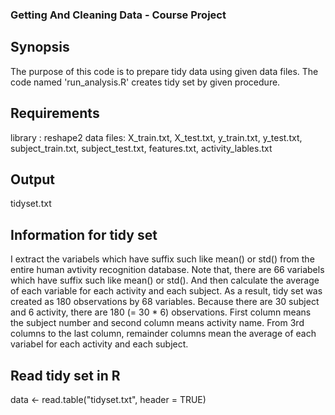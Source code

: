 ### Getting And Cleaning Data - Course Project 

## Synopsis
The purpose of this code is to prepare tidy data using given data files. The code named 'run_analysis.R' creates tidy set by given procedure.

## Requirements
library : reshape2
data files: X_train.txt, X_test.txt, y_train.txt, y_test.txt, subject_train.txt, subject_test.txt, features.txt, activity_lables.txt

## Output
tidyset.txt

## Information for tidy set
I extract the variabels which have suffix such like mean() or std() from the entire human avtivity recognition database. Note that, there are 66 variabels which have suffix such like mean() or std(). And then calculate the average of each variable for each activity and each subject. As a result, tidy set was created as 180 observations by 68 variables. Because there are 30 subject and 6 activity, there are 180 (= 30 * 6) observations. First column means the subject number and second column means activity name. From 3rd columns to the last column, remainder columns mean the average of each variabel for each activity and each subject.

## Read tidy set in R
data <- read.table("tidyset.txt", header = TRUE)
